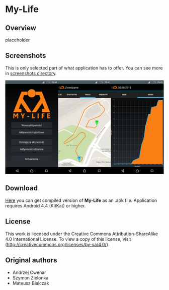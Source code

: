 My-Life 
=======

[](/screenshots/Logo.png "My-Life logo")

## Overview

placeholder

## Screenshots

This is only selected part of what application has to offer. You can see more in [screenshots directory](/screenshots/).

![](/screenshots/Overview.png?raw=true "My-Life overview")

## Download

[Here](/My-Life.apk?raw=true) you can get compiled version of **My-Life** as an .apk file. Application requires Android 4.4 (KitKat) or higher.

## License

This work is licensed under the Creative Commons Attribution-ShareAlike 4.0 International License. To view a copy of this license, visit (http://creativecommons.org/licenses/by-sa/4.0/).

## Original authors

 - Andrzej Cwenar
 - Szymon Zielonka
 - Mateusz Bialczak